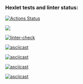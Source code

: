 ### Hexlet tests and linter status:
[![Actions Status](https://github.com/Sergey-Saprankov/frontend-project-lvl1/workflows/hexlet-check/badge.svg)](https://github.com/Sergey-Saprankov/frontend-project-lvl1/actions)

<a href="https://codeclimate.com/github/Sergey-Saprankov/frontend-project-lvl1/maintainability"><img src="https://api.codeclimate.com/v1/badges/2889b9d0470483de54fa/maintainability" /></a>

[![linter-check](https://github.com/Sergey-Saprankov/frontend-project-lvl1/actions/workflows/eslint-check.yml/badge.svg?branch=main&event=push)](https://github.com/Sergey-Saprankov/frontend-project-lvl1/actions/workflows/eslint-check.yml)

[![asciicast](https://asciinema.org/a/mYWJWjIs34C6XHcIJ0HXDGBzd.svg)](https://asciinema.org/a/mYWJWjIs34C6XHcIJ0HXDGBzd)

[![asciicast](https://asciinema.org/a/WS94m3mvV4JvMVdNK9Cylhrtg.svg)](https://asciinema.org/a/WS94m3mvV4JvMVdNK9Cylhrtg)

[![asciicast](https://asciinema.org/a/pUopRXPL4ZIe6ZsiFAOwHxbbq.svg)](https://asciinema.org/a/pUopRXPL4ZIe6ZsiFAOwHxbbq)

[![asciicast](https://asciinema.org/a/GrOR326Jg14vrvttGEEoW0LKY.svg)](https://asciinema.org/a/GrOR326Jg14vrvttGEEoW0LKY)
